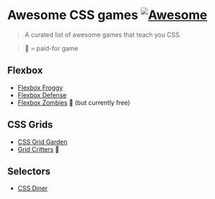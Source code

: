 # Awesome CSS games [![Awesome](https://cdn.rawgit.com/sindresorhus/awesome/d7305f38d29fed78fa85652e3a63e154dd8e8829/media/badge.svg)](https://github.com/sindresorhus/awesome)

> A curated list of awesome games that teach you CSS.

> 💸 = paid-for game

## Flexbox 
- [Flexbox Froggy](https://flexboxfroggy.com/)
- [Flexbox Defense](http://www.flexboxdefense.com/)
- [Flexbox Zombies](https://flexboxzombies.com/p/flexbox-zombies) 💸 (but currently free)

## CSS Grids
- [CSS Grid Garden](https://cssgridgarden.com/)
- [Grid Critters](https://gridcritters.com/) 💸

## Selectors
- [CSS Diner](https://flukeout.github.io/)